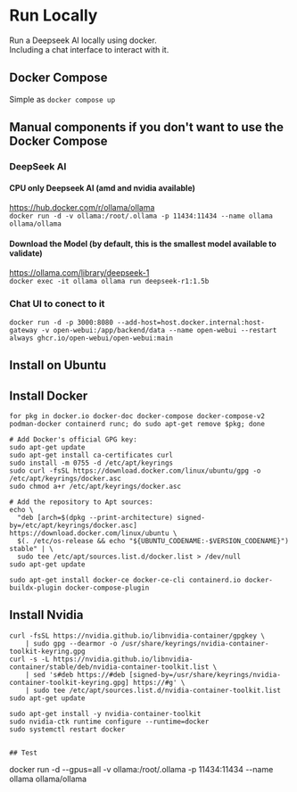 # Run Locally 
Run a Deepseek AI locally using docker.  
Including a chat interface to interact with it. 

## Docker Compose
Simple as ```docker compose up```



## Manual components if you don't want to use the Docker Compose

### DeepSeek AI 
#### CPU only Deepseek AI (amd and nvidia available) 
https://hub.docker.com/r/ollama/ollama  
```docker run -d -v ollama:/root/.ollama -p 11434:11434 --name ollama ollama/ollama```

#### Download the Model (by default, this is the smallest model available to validate) 
https://ollama.com/library/deepseek-1  
```docker exec -it ollama ollama run deepseek-r1:1.5b```

### Chat UI to conect to it 
```docker run -d -p 3000:8080 --add-host=host.docker.internal:host-gateway -v open-webui:/app/backend/data --name open-webui --restart always ghcr.io/open-webui/open-webui:main```


## Install on Ubuntu

## Install Docker

```for pkg in docker.io docker-doc docker-compose docker-compose-v2 podman-docker containerd runc; do sudo apt-get remove $pkg; done```

```
# Add Docker's official GPG key:
sudo apt-get update
sudo apt-get install ca-certificates curl
sudo install -m 0755 -d /etc/apt/keyrings
sudo curl -fsSL https://download.docker.com/linux/ubuntu/gpg -o /etc/apt/keyrings/docker.asc
sudo chmod a+r /etc/apt/keyrings/docker.asc

# Add the repository to Apt sources:
echo \
  "deb [arch=$(dpkg --print-architecture) signed-by=/etc/apt/keyrings/docker.asc] https://download.docker.com/linux/ubuntu \
  $(. /etc/os-release && echo "${UBUNTU_CODENAME:-$VERSION_CODENAME}") stable" | \
  sudo tee /etc/apt/sources.list.d/docker.list > /dev/null
sudo apt-get update
```
```
sudo apt-get install docker-ce docker-ce-cli containerd.io docker-buildx-plugin docker-compose-plugin
```

## Install Nvidia

```
curl -fsSL https://nvidia.github.io/libnvidia-container/gpgkey \
    | sudo gpg --dearmor -o /usr/share/keyrings/nvidia-container-toolkit-keyring.gpg
curl -s -L https://nvidia.github.io/libnvidia-container/stable/deb/nvidia-container-toolkit.list \
    | sed 's#deb https://#deb [signed-by=/usr/share/keyrings/nvidia-container-toolkit-keyring.gpg] https://#g' \
    | sudo tee /etc/apt/sources.list.d/nvidia-container-toolkit.list
sudo apt-get update
```
```
sudo apt-get install -y nvidia-container-toolkit
sudo nvidia-ctk runtime configure --runtime=docker
sudo systemctl restart docker


## Test
```
docker run -d --gpus=all -v ollama:/root/.ollama -p 11434:11434 --name ollama ollama/ollama
```
